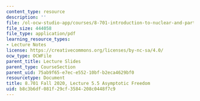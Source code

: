 ```yaml
---
content_type: resource
description: ''
file: /ol-ocw-studio-app/courses/8-701-introduction-to-nuclear-and-particle-physics-fall-2020/b8c3b6df081f29cf3584208c0448f7c9_MIT8_701f20_lec5.5.pdf
file_size: 444058
file_type: application/pdf
learning_resource_types:
- Lecture Notes
license: https://creativecommons.org/licenses/by-nc-sa/4.0/
ocw_type: OCWFile
parent_title: Lecture Slides
parent_type: CourseSection
parent_uid: 75ab9f65-e7ec-e552-10bf-b2eca4629bf0
resourcetype: Document
title: 8.701 Fall 2020, Lecture 5.5 Asymptotic Freedom
uid: b8c3b6df-081f-29cf-3584-208c0448f7c9
---
```

